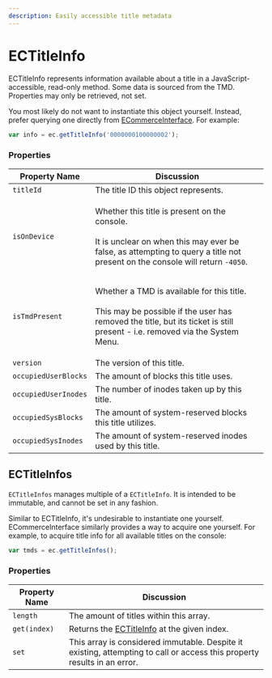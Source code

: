 ```yaml
---
description: Easily accessible title metadata
---
```


# ECTitleInfo

ECTitleInfo represents information available about a title in a JavaScript-accessible, read-only method. Some data is sourced from the TMD. Properties may only be retrieved, not set.

You most likely do not want to instantiate this object yourself. Instead, prefer querying one directly from [ECommerceInterface](../ecommerceinterface.md). For example:

```javascript
var info = ec.getTitleInfo('0000000100000002');
```

### Properties

| Property Name        | Discussion                                                                                                                                                                                          |
| -------------------- | --------------------------------------------------------------------------------------------------------------------------------------------------------------------------------------------------- |
| `titleId`            | The title ID this object represents.                                                                                                                                                                |
| `isOnDevice`         | <p>Whether this title is present on the console.<br><br>It is unclear on when this may ever be false, as attempting to query a title not present on the console will return <code>-4050</code>.</p> |
| `isTmdPresent`       | <p>Whether a TMD is available for this title.<br><br>This may be possible if the user has removed the title, but its ticket is still present - i.e. removed via the System Menu.</p>                |
| `version`            | The version of this title.                                                                                                                                                                          |
| `occupiedUserBlocks` | The amount of blocks this title uses.                                                                                                                                                               |
| `occupiedUserInodes` | The number of inodes taken up by this title.                                                                                                                                                        |
| `occupiedSysBlocks`  | The amount of system-reserved blocks this title utilizes.                                                                                                                                           |
| `occupiedSysInodes`  | The amount of system-reserved inodes used by this title.                                                                                                                                            |

## ECTitleInfos

`ECTitleInfos` manages multiple of a `ECTitleInfo`. It is intended to be immutable, and cannot be set in any fashion.

Similar to ECTitleInfo, it's undesirable to instantiate one yourself. ECommerceInterface similarly provides a way to acquire one yourself. For example, to acquire title info for all available titles on the console:

```javascript
var tmds = ec.getTitleInfos();
```

### Properties

| Property Name | Discussion                                                                                                               |
| ------------- | ------------------------------------------------------------------------------------------------------------------------ |
| `length`      | The amount of titles within this array.                                                                                  |
| `get(index)`  | Returns the [ECTitleInfo](ectitleinfo.md) at the given index.                                                            |
| `set`         | This array is considered immutable. Despite it existing, attempting to call or access this property results in an error. |
